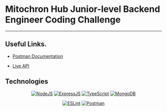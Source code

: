 # Mitochron Hub Junior-level Backend Engineer Coding Challenge

---

## Useful Links.

- [Postman Documentation](https://documenter.getpostman.com/view/26264962/2s93mByKnY)

- [Live API](https://mitochron-server.onrender.com/)

## Technologies

<div align="center">

<a href="">![NodeJS](https://img.shields.io/badge/node.js-6DA55F?style=for-the-badge&logo=node.js&logoColor=white)</a>
<a href="">![ExpressJS](https://img.shields.io/badge/expressjs-%23E0234E.svg?style=for-the-badge&logo=expressjs&logoColor=white)</a>
<a href="">![TypeScript](https://img.shields.io/badge/typescript-%23007ACC.svg?style=for-the-badge&logo=typescript&logoColor=white)</a>
<a href="">![MongoDB](https://img.shields.io/badge/mongodb-%23007ACC.svg?style=for-the-badge&logo=mongodb&logoColor=white)</a>

</div>

<div align="center">

<a href="">![ESLint](https://img.shields.io/badge/ESLint-4B3263?style=for-the-badge&logo=eslint&logoColor=white)</a>
<a href="">![Postman](https://img.shields.io/badge/Postman-FF6C37?style=for-the-badge&logo=postman&logoColor=white)</a>

</div>
